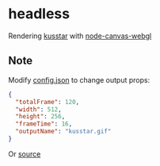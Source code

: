 # headless

Rendering [kusstar](../kusstar) with [node-canvas-webgl](https://github.com/akira-cn/node-canvas-webgl)

## Note

Modify [config.json](./config.json) to change output props:
```json
{
  "totalFrame": 120,
  "width": 512,
  "height": 256,
  "frameTime": 16,
  "outputName": "kusstar.gif"
}
```

Or [source](./index.js)
